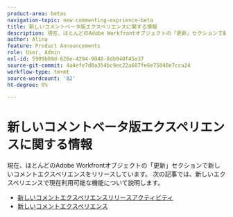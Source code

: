 ```yaml
---
product-area: betas
navigation-topic: new-commenting-exprience-beta
title: 新しいコメントベータ版エクスペリエンスに関する情報
description: 現在、ほとんどのAdobe Workfrontオブジェクトの「更新」セクションで新しいコメントエクスペリエンスをリリースしています。 次の記事では、新しいエクスペリエンスで現在利用可能な機能について説明します。
author: Alina
feature: Product Announcements
role: User, Admin
exl-id: 5909b09d-626e-4294-9048-6db940f45e37
source-git-commit: 4a4efe7d8a354bc9ec22a607fe6e75040e7cca24
workflow-type: tm+mt
source-wordcount: '82'
ht-degree: 0%

---
```


# 新しいコメントベータ版エクスペリエンスに関する情報

現在、ほとんどのAdobe Workfrontオブジェクトの「更新」セクションで新しいコメントエクスペリエンスをリリースしています。 次の記事では、新しいエクスペリエンスで現在利用可能な機能について説明します。

* [新しいコメントエクスペリエンスリリースアクティビティ](../new-commenting-experience-beta/new-commenting-beta-experience-release-activity.md)
* [新しいコメントエクスペリエンス](../new-commenting-experience-beta/unified-commenting-experience.md)
  <!--* [New commenting experience FAQs](../../betas/new-commenting-experience-beta/new-commenting-faq.md)-->